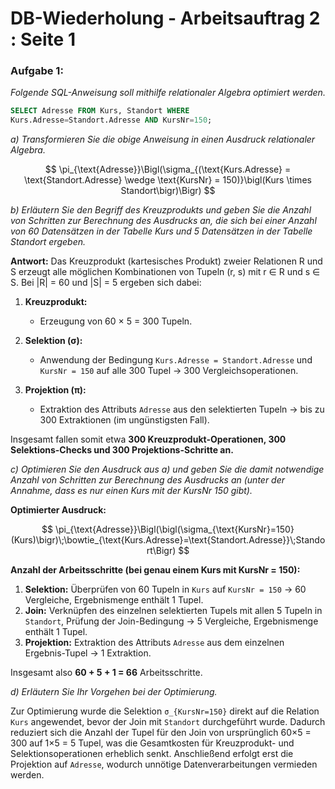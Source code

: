 # DB-Wiederholung - Arbeitsauftrag 2 : Seite 1

### Aufgabe 1:

*Folgende SQL-Anweisung soll mithilfe relationaler Algebra optimiert werden.*

```sql
SELECT Adresse FROM Kurs, Standort WHERE
Kurs.Adresse=Standort.Adresse AND KursNr=150;
```

*a) Transformieren Sie die obige Anweisung in einen Ausdruck relationaler Algebra.*

$$  
\pi_{\text{Adresse}}\Bigl(\sigma_{(\text{Kurs.Adresse} = \text{Standort.Adresse} \wedge \text{KursNr} = 150)}\bigl(Kurs \times Standort\bigr)\Bigr)  
$$

*b) Erläutern Sie den Begriff des Kreuzprodukts und geben Sie die Anzahl von Schritten zur Berechnung des Ausdrucks an, die sich bei einer Anzahl von 60 Datensätzen in der Tabelle Kurs und 5 Datensätzen in der Tabelle Standort ergeben.*

**Antwort:**
Das Kreuzprodukt (kartesisches Produkt) zweier Relationen R und S erzeugt alle möglichen Kombinationen von Tupeln (r, s) mit r ∈ R und s ∈ S. Bei |R| = 60 und |S| = 5 ergeben sich dabei:

1. **Kreuzprodukt:**  
   - Erzeugung von 60 × 5 = 300 Tupeln.

2. **Selektion (σ):**  
   - Anwendung der Bedingung `Kurs.Adresse = Standort.Adresse` und `KursNr = 150` auf alle 300 Tupel → 300 Vergleichsoperationen.

3. **Projektion (π):**  
   - Extraktion des Attributs `Adresse` aus den selektierten Tupeln → bis zu 300 Extraktionen (im ungünstigsten Fall).

Insgesamt fallen somit etwa **300 Kreuzprodukt-Operationen, 300 Selektions-Checks und 300 Projektions-Schritte an.**

*c) Optimieren Sie den Ausdruck aus a) und geben Sie die damit notwendige Anzahl von Schritten zur Berechnung des Ausdrucks an (unter der Annahme, dass es nur einen Kurs mit der KursNr 150 gibt).*

**Optimierter Ausdruck:**

$$
\pi_{\text{Adresse}}\Bigl(\bigl(\sigma_{\text{KursNr}=150}(Kurs)\bigr)\;\bowtie_{\text{Kurs.Adresse}=\text{Standort.Adresse}}\;Standort\Bigr)
$$

**Anzahl der Arbeitsschritte (bei genau einem Kurs mit KursNr = 150):**

1. **Selektion:** Überprüfen von 60 Tupeln in `Kurs` auf `KursNr = 150` → 60 Vergleiche, Ergebnismenge enthält 1 Tupel.  
2. **Join:** Verknüpfen des einzelnen selektierten Tupels mit allen 5 Tupeln in `Standort`, Prüfung der Join-Bedingung → 5 Vergleiche, Ergebnismenge enthält 1 Tupel.  
3. **Projektion:** Extraktion des Attributs `Adresse` aus dem einzelnen Ergebnis-Tupel → 1 Extraktion.  

Insgesamt also **60 + 5 + 1 = 66** Arbeitsschritte.

*d) Erläutern Sie Ihr Vorgehen bei der Optimierung.*

Zur Optimierung wurde die Selektion `σ_{KursNr=150}` direkt auf die Relation `Kurs` angewendet, bevor der Join mit `Standort` durchgeführt wurde. 
Dadurch reduziert sich die Anzahl der Tupel für den Join von ursprünglich 60×5 = 300 auf 1×5 = 5 Tupel, was die Gesamtkosten für Kreuzprodukt- und Selektionsoperationen erheblich senkt. 
Anschließend erfolgt erst die Projektion auf `Adresse`, wodurch unnötige Datenverarbeitungen vermieden werden.
